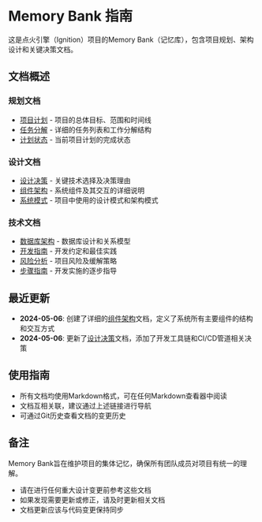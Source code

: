 # Memory Bank 指南

这是点火引擎（Ignition）项目的Memory Bank（记忆库），包含项目规划、架构设计和关键决策文档。

## 文档概述

### 规划文档
- [项目计划](./projectPlan.md) - 项目的总体目标、范围和时间线
- [任务分解](./taskBreakdown.md) - 详细的任务列表和工作分解结构
- [计划状态](./planStatus.md) - 当前项目计划的完成状态

### 设计文档
- [设计决策](./designDecisions.md) - 关键技术选择及决策理由
- [组件架构](./componentArchitecture.md) - 系统组件及其交互的详细说明
- [系统模式](./systemPatterns.md) - 项目中使用的设计模式和架构模式

### 技术文档
- [数据库架构](./databaseSchema.md) - 数据库设计和关系模型
- [开发指南](./developmentGuide.md) - 开发约定和最佳实践
- [风险分析](./riskAnalysis.md) - 项目风险及缓解策略
- [步骤指南](./stepByStepGuide.md) - 开发实施的逐步指导

## 最近更新

- **2024-05-06**: 创建了详细的[组件架构](./componentArchitecture.md)文档，定义了系统所有主要组件的结构和交互方式
- **2024-05-06**: 更新了[设计决策](./designDecisions.md)文档，添加了开发工具链和CI/CD管道相关决策

## 使用指南

- 所有文档均使用Markdown格式，可在任何Markdown查看器中阅读
- 文档互相关联，建议通过上述链接进行导航
- 可通过Git历史查看文档的变更历史

## 备注

Memory Bank旨在维护项目的集体记忆，确保所有团队成员对项目有统一的理解。

- 请在进行任何重大设计变更前参考这些文档
- 如果发现需要更新或修正，请及时更新相关文档
- 文档更新应该与代码变更保持同步 